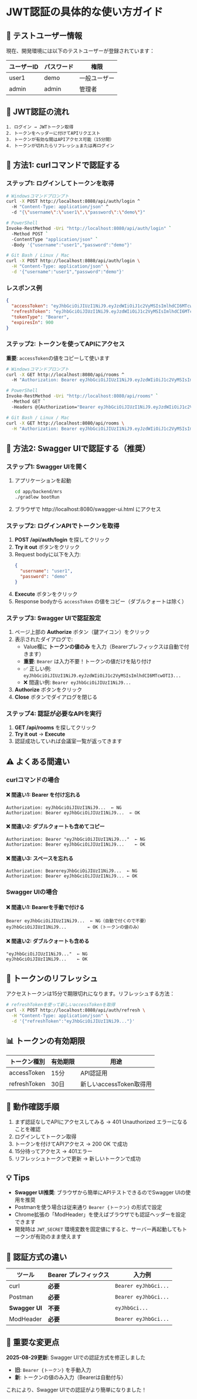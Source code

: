 # JWT認証の具体的な使い方ガイド

## 🔐 テストユーザー情報
現在、開発環境には以下のテストユーザーが登録されています：

| ユーザーID | パスワード | 権限 |
|-----------|----------|------|
| user1     | demo     | 一般ユーザー |
| admin     | admin    | 管理者 |

## 📝 JWT認証の流れ

```
1. ログイン → JWTトークン取得
2. トークンをヘッダーに付けてAPIリクエスト
3. トークンが有効な間はAPIアクセス可能（15分間）
4. トークンが切れたらリフレッシュまたは再ログイン
```

## 🚀 方法1: curlコマンドで認証する

### ステップ1: ログインしてトークンを取得

```bash
# Windowsコマンドプロンプト
curl -X POST http://localhost:8080/api/auth/login ^
  -H "Content-Type: application/json" ^
  -d "{\"username\":\"user1\",\"password\":\"demo\"}"

# PowerShell
Invoke-RestMethod -Uri "http://localhost:8080/api/auth/login" `
  -Method POST `
  -ContentType "application/json" `
  -Body '{"username":"user1","password":"demo"}'

# Git Bash / Linux / Mac
curl -X POST http://localhost:8080/api/auth/login \
  -H "Content-Type: application/json" \
  -d '{"username":"user1","password":"demo"}'
```

### レスポンス例
```json
{
  "accessToken": "eyJhbGciOiJIUzI1NiJ9.eyJzdWIiOiJ1c2VyMSIsImlhdCI6MTcwOTI3...",
  "refreshToken": "eyJhbGciOiJIUzI1NiJ9.eyJzdWIiOiJ1c2VyMSIsImlhdCI6MTcwOTI3...",
  "tokenType": "Bearer",
  "expiresIn": 900
}
```

### ステップ2: トークンを使ってAPIにアクセス

**重要**: `accessToken`の値をコピーして使います

```bash
# Windowsコマンドプロンプト
curl -X GET http://localhost:8080/api/rooms ^
  -H "Authorization: Bearer eyJhbGciOiJIUzI1NiJ9.eyJzdWIiOiJ1c2VyMSIsImlhdCI6MTcwOTI3..."

# PowerShell
Invoke-RestMethod -Uri "http://localhost:8080/api/rooms" `
  -Method GET `
  -Headers @{Authorization="Bearer eyJhbGciOiJIUzI1NiJ9.eyJzdWIiOiJ1c2VyMSIsImlhdCI6MTcwOTI3..."}

# Git Bash / Linux / Mac
curl -X GET http://localhost:8080/api/rooms \
  -H "Authorization: Bearer eyJhbGciOiJIUzI1NiJ9.eyJzdWIiOiJ1c2VyMSIsImlhdCI6MTcwOTI3..."
```

## 🎯 方法2: Swagger UIで認証する（推奨）

### ステップ1: Swagger UIを開く
1. アプリケーションを起動
   ```bash
   cd app/backend/mrs
   ./gradlew bootRun
   ```
2. ブラウザで http://localhost:8080/swagger-ui.html にアクセス

### ステップ2: ログインAPIでトークンを取得

1. **POST /api/auth/login** を探してクリック
2. **Try it out** ボタンをクリック
3. Request bodyに以下を入力:
   ```json
   {
     "username": "user1",
     "password": "demo"
   }
   ```
4. **Execute** ボタンをクリック
5. Response bodyから `accessToken` の値をコピー（ダブルクォートは除く）

### ステップ3: Swagger UIで認証設定

1. ページ上部の **Authorize** ボタン（鍵アイコン）をクリック
2. 表示されたダイアログで:
   - Value欄に **トークンの値のみ** を入力（Bearerプレフィックスは自動で付きます）
   - **重要**: `Bearer` は入力不要！トークンの値だけを貼り付け
   - ✅ 正しい例: `eyJhbGciOiJIUzI1NiJ9.eyJzdWIiOiJ1c2VyMSIsImlhdCI6MTcwOTI3...`
   - ❌ 間違い例: `Bearer eyJhbGciOiJIUzI1NiJ9...`
3. **Authorize** ボタンをクリック
4. **Close** ボタンでダイアログを閉じる

### ステップ4: 認証が必要なAPIを実行

1. **GET /api/rooms** を探してクリック
2. **Try it out** → **Execute**
3. 認証成功していれば会議室一覧が返ってきます

## ⚠️ よくある間違い

### curlコマンドの場合
#### ❌ 間違い1: Bearer を付け忘れる
```
Authorization: eyJhbGciOiJIUzI1NiJ9...  ← NG
Authorization: Bearer eyJhbGciOiJIUzI1NiJ9...  ← OK
```

#### ❌ 間違い2: ダブルクォートも含めてコピー
```
Authorization: Bearer "eyJhbGciOiJIUzI1NiJ9..."  ← NG
Authorization: Bearer eyJhbGciOiJIUzI1NiJ9...    ← OK
```

#### ❌ 間違い3: スペースを忘れる
```
Authorization: BearereyJhbGciOiJIUzI1NiJ9...  ← NG
Authorization: Bearer eyJhbGciOiJIUzI1NiJ9... ← OK
```

### Swagger UIの場合
#### ❌ 間違い1: Bearerを手動で付ける
```
Bearer eyJhbGciOiJIUzI1NiJ9...  ← NG（自動で付くので不要）
eyJhbGciOiJIUzI1NiJ9...        ← OK（トークンの値のみ）
```

#### ❌ 間違い2: ダブルクォートも含める
```
"eyJhbGciOiJIUzI1NiJ9..."  ← NG
eyJhbGciOiJIUzI1NiJ9...    ← OK
```

## 🔄 トークンのリフレッシュ

アクセストークンは15分で期限切れになります。リフレッシュする方法：

```bash
# refreshTokenを使って新しいaccessTokenを取得
curl -X POST http://localhost:8080/api/auth/refresh \
  -H "Content-Type: application/json" \
  -d '{"refreshToken":"eyJhbGciOiJIUzI1NiJ9..."}'
```

## 📊 トークンの有効期限

| トークン種別 | 有効期限 | 用途 |
|------------|---------|------|
| accessToken | 15分 | API認証用 |
| refreshToken | 30日 | 新しいaccessToken取得用 |

## 🧪 動作確認手順

1. まず認証なしでAPIにアクセスしてみる → 401 Unauthorized エラーになることを確認
2. ログインしてトークン取得
3. トークンを付けてAPIアクセス → 200 OK で成功
4. 15分待ってアクセス → 401エラー
5. リフレッシュトークンで更新 → 新しいトークンで成功

## 💡 Tips

- **Swagger UI推奨**: ブラウザから簡単にAPIテストできるのでSwagger UIの使用を推奨
- Postmanを使う場合は従来通り `Bearer {トークン}` の形式で設定
- Chrome拡張の「ModHeader」を使えばブラウザでも認証ヘッダーを設定できます
- 開発時は `JWT_SECRET` 環境変数を固定値にすると、サーバー再起動してもトークンが有効のまま使えます

## 🔑 認証方式の違い

| ツール | Bearer プレフィックス | 入力例 |
|--------|---------------------|--------|
| curl | **必要** | `Bearer eyJhbGci...` |
| Postman | **必要** | `Bearer eyJhbGci...` |
| **Swagger UI** | **不要** | `eyJhbGci...` |
| ModHeader | **必要** | `Bearer eyJhbGci...` |

## 🚨 重要な変更点

**2025-08-29更新**: Swagger UIでの認証方式を修正しました
- **旧**: `Bearer {トークン}` を手動入力
- **新**: トークンの値のみ入力（Bearerは自動付与）

これにより、Swagger UIでの認証がより簡単になりました！